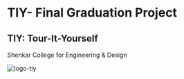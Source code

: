 # TIY- Final Graduation Project
## TIY: Tour-It-Yourself 
Shenkar College for Engineering & Design

![logo-tiy](https://github.com/TIY-Tour-It-Yourself/TIY-final-project/assets/60816491/ee66ec4e-946f-426c-9e4e-829b8876ea94)

